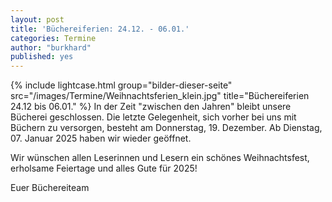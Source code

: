 ```yaml
---
layout: post
title: 'Büchereiferien: 24.12. - 06.01.'
categories: Termine
author: "burkhard"
published: yes
---
```

{% include lightcase.html group="bilder-dieser-seite"
      src="/images/Termine/Weihnachtsferien_klein.jpg" 
      title="Büchereiferien 24.12 bis 06.01." %}
In der Zeit "zwischen den Jahren" bleibt unsere Bücherei geschlossen. Die letzte Gelegenheit, sich vorher bei uns mit Büchern zu versorgen, besteht am Donnerstag, 19. Dezember. Ab Dienstag, 07. Januar 2025 haben wir wieder geöffnet.

Wir wünschen allen Leserinnen und Lesern ein schönes Weihnachtsfest, erholsame Feiertage und alles Gute für 2025!

Euer Büchereiteam
